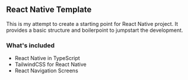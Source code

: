 ## React Native Template

This is my attempt to create a starting point for React Native project. It provides a basic structure and boilerpoint to jumpstart the development.

### What's included

- React Native in TypeScript
- TailwindCSS for React Native
- React Navigation Screens
